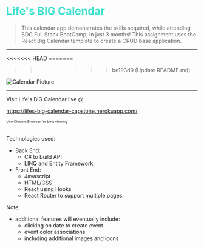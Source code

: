 # <span style="color:turquoise">Life's BIG Calendar

> This calendar app demonstrates the skills acquired, while attending SDG Full Stack BootCamp, in just 3 months! This assignment uses the React Big Calendar template to create a CRUD base application.

<hr>
<<<<<<< HEAD
=======

>>>>>>> be193d9 (Update README.md)

<!-- ![Heroku](.READMEImages/herokusuccess.jpg) -->

![Calendar Picture](./READMEImages/CalendarREADMEVideo.gif)

<hr>
Visit Life's BIG Calendar live @:

https://lifes-big-calendar-capstone.herokuapp.com/

<span style="font-size:9px;"> Use Chrome Browser for best viewing</span>

<br>
Technologies used:

- Back End:
  - C# to build API
  - LINQ and Entity Framework
- Front End:
  - Javascript
  - HTML/CSS
  - React using Hooks
  - React Router to support multiple pages

Note:

- additional features will eventually include:
  - clicking on date to create event
  - event color associations
  - including additional images and icons
